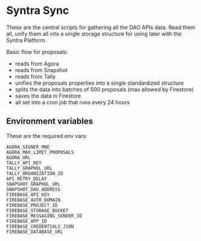 # Syntra Sync

These are the central scripts for gathering all the DAO APIs data. Read them all, unify them all into a single storage structure for using later with the Syntra Platform.

Basic flow for proposals:

- reads from Agora
- reads from Snapshot
- reads from Tally
- unifies the proposals properties into a single standardized structure
- splits the data into batches of 500 proposals (max allowed by Firestore)
- saves the data in Firestore
- all set into a cron job that runs every 24 hours

## Environment variables

These are the required env vars:
```
AGORA_SIGNER_MNE
AGORA_MAX_LIMIT_PROPOSALS
AGORA_URL
TALLY_API_KEY
TALLY_GRAPHQL_URL
TALLY_ORGANIZATION_ID
API_RETRY_DELAY
SNAPSHOT_GRAPHQL_URL
SNAPSHOT_DAO_ADDRESS
FIREBASE_API_KEY
FIREBASE_AUTH_DOMAIN
FIREBASE_PROJECT_ID
FIREBASE_STORAGE_BUCKET
FIREBASE_MESSAGING_SENDER_ID
FIREBASE_APP_ID
FIREBASE_CREDENTIALS_JSON
FIREBASE_DATABASE_URL
```
